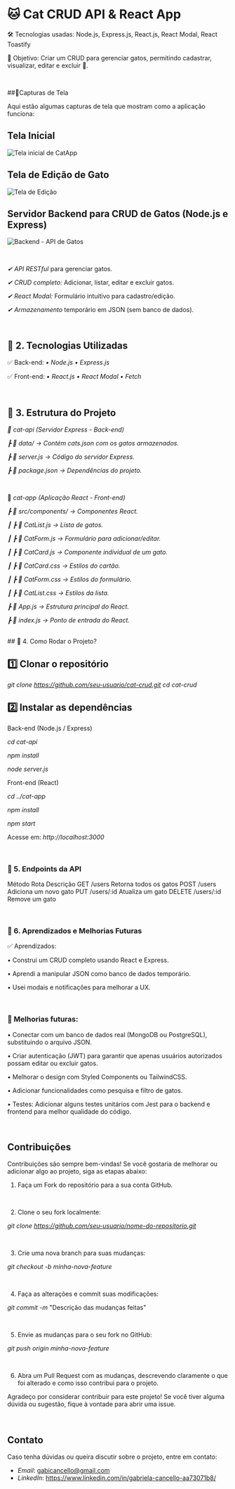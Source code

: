 # 🐱 Cat CRUD API & React App

🛠 Tecnologias usadas: Node.js, Express.js, React.js, React Modal, React Toastify

📌 Objetivo: Criar um CRUD para gerenciar gatos, permitindo cadastrar, visualizar, editar e excluir 🐾.

<br>

##📌Capturas de Tela

Aqui estão algumas capturas de tela que mostram como a aplicação funciona:

## Tela Inicial

![Tela inicial de CatApp](cat-app/public/images/cat-app-home.png)

## Tela de Edição de Gato

![Tela de Edição](cat-app/public/images/edit.png)

## Servidor Backend para CRUD de Gatos (Node.js e Express)

![Backend - API de Gatos](cat-app/public/images/backend-localhost4000.png)

<br>

*✔ API RESTful* para gerenciar gatos.

*✔ CRUD completo:* Adicionar, listar, editar e excluir gatos.

*✔ React Modal:* Formulário intuitivo para cadastro/edição.

*✔ Armazenamento* temporário em JSON (sem banco de dados).

<br>

## 📌 2. Tecnologias Utilizadas

✅ Back-end:
*•	Node.js*
*•	Express.js*

✅ Front-end:
*•	React.js*
*•	React Modal*
*•	Fetch*

<br>


## 📌 3. Estrutura do Projeto

*📂 cat-api (Servidor Express - Back-end)*

*┣ 📂 data/ → Contém cats.json com os gatos armazenados.*

*┣ 📄 server.js → Código do servidor Express.*

*┣ 📄 package.json → Dependências do projeto.*


<br>

📂 *cat-app (Aplicação React - Front-end)*

*┣ 📂 src/components/ → Componentes React.*

*┃ ┣ 📄 CatList.js → Lista de gatos.*

*┃ ┣ 📄 CatForm.js → Formulário para adicionar/editar.*

*┃ ┣ 📄 CatCard.js → Componente individual de um gato.*

*┃ ┣ 📄 CatCard.css → Estilos do cartão.*

*┃ ┣ 📄 CatForm.css → Estilos do formulário.*

*┃ ┣ 📄 CatList.css → Estilos da lista.*

*┣ 📄 App.js → Estrutura principal do React.*

*┣ 📄 index.js → Ponto de entrada do React.*

<br>
## 📌 4. Como Rodar o Projeto?

## 1️⃣ Clonar o repositório

*git clone https://github.com/seu-usuario/cat-crud.git*
*cd cat-crud*

## 2️⃣ Instalar as dependências



Back-end (Node.js / Express)

*cd cat-api*

*npm install*

*node server.js*

Front-end (React)

*cd ../cat-app*

*npm install*

*npm start*

Acesse em: *http://localhost:3000* 

<br>

### 📌 5. Endpoints da API

Método	Rota	Descrição
GET	/users	Retorna todos os gatos
POST	/users	Adiciona um novo gato
PUT	/users/:id	Atualiza um gato
DELETE	/users/:id	Remove um gato  

<br>

### 📌 6. Aprendizados e Melhorias Futuras

 ✅ Aprendizados:
 
• Construi um CRUD completo usando React e Express.

• Aprendi a manipular JSON como banco de dados temporário.

• Usei modais e notificações para melhorar a UX.


<br>

### 📌 Melhorias futuras:

• Conectar com um banco de dados real (MongoDB ou PostgreSQL), substituindo o arquivo JSON.

• Criar autenticação (JWT) para garantir que apenas usuários autorizados possam editar ou excluir gatos.

• Melhorar o design com Styled Components ou TailwindCSS.

• Adicionar funcionalidades como pesquisa e filtro de gatos.

• Testes: Adicionar alguns testes unitários com Jest para o backend e frontend para melhor qualidade do código.


<br>

 ## Contribuições

Contribuições são sempre bem-vindas! Se você gostaria de melhorar ou adicionar algo ao projeto, siga as etapas abaixo:

1. Faça um Fork do repositório para a sua conta GitHub.

<br>

2. Clone o seu fork localmente:

*git clone https://github.com/seu-usuario/nome-do-repositorio.git*

<br>

3. Crie uma nova branch para suas mudanças:

*git checkout -b minha-nova-feature*

<br>

4. Faça as alterações e commit suas modificações:

*git commit -m* "Descrição das mudanças feitas"

<br>

5. Envie as mudanças para o seu fork no GitHub:

*git push origin minha-nova-feature*

<br>

6. Abra um Pull Request com as mudanças, descrevendo claramente o que foi alterado e como isso contribui para o projeto.

Agradeço por considerar contribuir para este projeto! Se você tiver alguma dúvida ou sugestão, fique à vontade para abrir uma issue.


<br>

 ## Contato

Caso tenha dúvidas ou queira discutir sobre o projeto, entre em contato:

- *Email*: gabicancello@gmail.com
- *LinkedIn*: https://www.linkedin.com/in/gabriela-cancello-aa73071b8/
 
